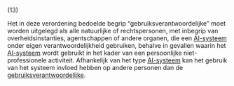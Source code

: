 (13) 

Het in deze verordening bedoelde begrip “gebruiksverantwoordelijke” moet worden uitgelegd als alle natuurlijke of rechtspersonen, met inbegrip van overheidsinstanties, agentschappen of andere organen, die een [AI-systeem](a3.md#^ai-systeem) onder eigen verantwoordelijkheid gebruiken, behalve in gevallen waarin het [AI-systeem](a3.md#^ai-systeem) wordt gebruikt in het kader van een persoonlijke niet-professionele activiteit. Afhankelijk van het type [AI-systeem](a3.md#^ai-systeem) kan het gebruik van het systeem invloed hebben op andere personen dan de [gebruiksverantwoordelijke](a3.md#^gebruiksverantwoordelijke).